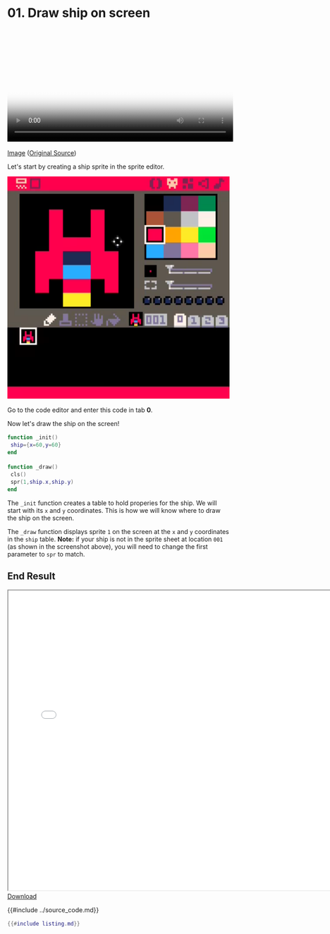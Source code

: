 # 01. Draw ship on screen

<video controls width="512" poster="./tut_1.gif">
    <source src="./tut_1.mp4"
            type="video/mp4">
    Sorry, your browser doesn't support embedded videos.
</video>

[Image](./tut_1.git) ([Original Source](https://ztiromoritz.github.io/pico-8-shooter/gif/tut_1.gif))

Let's start by creating a ship sprite in the sprite editor.

<div><img src="./ship.png" width="512"/></div>

Go to the code editor and enter this code in tab **0**.

Now let's draw the ship on the screen!

```lua
function _init()
 ship={x=60,y=60}
end

function _draw()
 cls()
 spr(1,ship.x,ship.y)
end
```

The `_init` function creates a table to hold properies for the ship. We will
start with its `x` and `y` coordinates. This is how we will know where to draw
the ship on the screen.

The `_draw` function displays sprite `1` on the screen at the `x` and `y`
coordinates in the `ship` table. **Note:** if your ship is not in the sprite
sheet at location `001` (as shown in the screenshot above), you will need to
change the first parameter to `spr` to match.

## End Result
<iframe width="750px" height="680px" src="./ss_01.html"></iframe>
<a href="./ss_01.p8.png" target="_blank">Download</a>

{{#include ../source_code.md}}
```lua
{{#include listing.md}}
```

